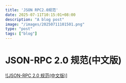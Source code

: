 ```yaml
---
title: 'JSON RPC2.0规范'
date: 2025-07-11T10:15:01+08:00
description: "A blog post"
image: "/images/20250711101501.png"
type: "post"
tags: ["blog"]
---
```


# JSON-RPC 2.0 规范(中文版)
[![JSON-RPC 2.0 规范(中文版)]](https://wiki.geekdream.com/Specification/json-rpc_2.0.html)
